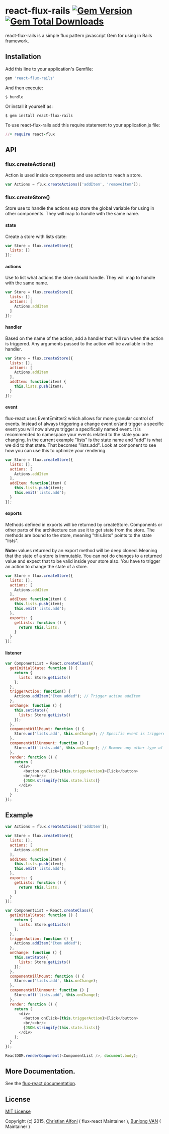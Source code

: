 # react-flux-rails [![Gem Version](https://badge.fury.io/rb/react-flux-rails.svg)](https://badge.fury.io/rb/react-flux-rails) [![Gem Total Downloads](https://img.shields.io/gem/dt/react-flux-rails.svg)](https://rubygems.org/gems/react-flux-rails)

react-flux-rails is a simple flux pattern javascript Gem for using in Rails framework.

## Installation

Add this line to your application's Gemfile:

```ruby
gem 'react-flux-rails'
```

And then execute:

    $ bundle

Or install it yourself as:

    $ gem install react-flux-rails

To use react-flux-rails add this require statement to your application.js file:

```ruby
//= require react-flux
```

## API

### flux.createActions()

Action is used inside components and use action to reach a store.

```javascript
var Actions = flux.createActions(['addItem', 'removeItem']);
```

### flux.createStore()

Store use to handle the actions esp store the global variable for using in other components. They will map to handle with the same name.

#### state

Create a store with lists state:

```javascript
var Store = flux.createStore({
  lists: []
});
```

#### actions

Use to list what actions the store should handle. They will map to handle with the same name.

```javascript
var Store = flux.createStore({
  lists: [],
  actions: [
    Actions.addItem
  ]
});
```

#### handler

Based on the name of the action, add a handler that will run when the action is triggered. Any arguments passed to the action will be available in the handler.

```javascript
var Store = flux.createStore({
  lists: [],
  actions: [
    Actions.addItem
  ],
  addItem: function(item) {
    this.lists.push(item);
  }
});
```

#### event

flux-react uses EventEmitter2 which allows for more granular control of events. Instead of always triggering a change event or/and trigger a specific event you will now always trigger a specifically named event. It is recommended to namespace your events related to the state you are changing. In the current example "lists" is the state name and "add" is what we did to that state. That becomes "lists.add". Look at component to see how you can use this to optimize your rendering.

```javascript
var Store = flux.createStore({
  lists: [],
  actions: [
    Actions.addItem
  ],
  addItem: function(item) {
    this.lists.push(item);
    this.emit('lists.add');
  }
});
```

#### exports

Methods defined in exports will be returned by createStore. Components or other parts of the architecture can use it to get state from the store. The methods are bound to the store, meaning "this.lists" points to the state "lists".

**Note:** values returned by an export method will be deep cloned. Meaning that the state of a store is immutable. You can not do changes to a returned value and expect that to be valid inside your store also. You have to trigger an action to change the state of a store.

```javascript
var Store = flux.createStore({
  lists: [],
  actions: [
    Actions.addItem
  ],
  addItem: function(item) {
    this.lists.push(item);
    this.emit('lists.add');
  },
  exports: {
    getLists: function () {
      return this.lists;
    }
  }
});
```

#### listener

```javascript
var ComponentList = React.createClass({
  getInitialState: function () {
    return {
      lists: Store.getLists()
    };
  },
  triggerAction: function() {
    Actions.addItem("Item added"); // Trigger action addItem
  },
  onChange: function () {
    this.setState({
      lists: Store.getLists()
    });
  },
  componentWillMount: function () {
    Store.on('lists.add', this.onChange); // Specific event is triggered from the store
  },
  componentWillUnmount: function () {
    Store.off('lists.add', this.onChange); // Remove any other type of listener
  },
  render: function () {
    return (
      <div>
        <button onClick={this.triggerAction}>Click</button>
        <br/><br/>
        {JSON.stringify(this.state.lists)}
      </div>
    );
  }
});
```

## Example

```javascript
var Actions = flux.createActions(['addItem']);

var Store = flux.createStore({
  lists: [],
  actions: [
    Actions.addItem
  ],
  addItem: function(item) {
    this.lists.push(item);
    this.emit('lists.add');
  },
  exports: {
    getLists: function () {
      return this.lists;
    }
  }
});

var ComponentList = React.createClass({
  getInitialState: function () {
    return {
      lists: Store.getLists()
    };
  },
  triggerAction: function () {
    Actions.addItem("Item added");
  },
  onChange: function () {
    this.setState({
      lists: Store.getLists()
    });
  },
  componentWillMount: function () {
    Store.on('lists.add', this.onChange);
  },
  componentWillUnmount: function () {
    Store.off('lists.add', this.onChange);
  },
  render: function () {
    return (
      <div>
        <button onClick={this.triggerAction}>Click</button>
        <br/><br/>
        {JSON.stringify(this.state.lists)}
      </div>
    );
  }
});

ReactDOM.renderComponent(<ComponentList />, document.body);
```

## More Documentation.

See the [flux-react documentation](https://github.com/christianalfoni/flux-react).

## License

[MIT License](https://github.com/Bunlong/react-flux-rails/blob/master/LICENSE)

Copyright (c) 2015, [Christian Alfoni](https://github.com/christianalfoni) ( flux-react Maintainer ), [Bunlong VAN](https://github.com/Bunlong) ( Maintainer )
